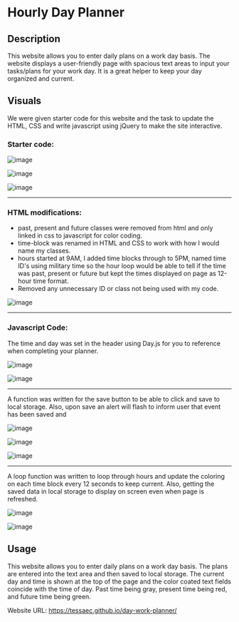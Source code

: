 # Hourly Day Planner


## Description

This website allows you to enter daily plans on a work day basis. The website displays a user-friendly page with spacious text areas to input your tasks/plans for your work day. It is a great helper to keep your day organized and current.

## Visuals

We were given starter code for this website and the task to update the HTML, CSS and write javascript using jQuery to make the site interactive.

### Starter code:

![image](https://user-images.githubusercontent.com/118077000/212954409-e90f0830-3a96-4e00-a90c-25eb811b181f.png)

![image](https://user-images.githubusercontent.com/118077000/212954588-706da4ae-1732-4d84-b148-2e405f3ebbf0.png)

![image](https://user-images.githubusercontent.com/118077000/212954676-29c379c2-cde5-4a78-9411-a9404d0b19c2.png)

-----
### HTML modifications:

- past, present and future classes were removed from html and only linked in css to javascript for color coding.
- time-block was renamed in HTML and CSS to work with how I would name my classes.
- hours started at 9AM, I added time blocks through to 5PM, named time ID's using military time so the hour loop would be able to tell if the time was past, present or future but kept the times displayed on page as 12-hour time format.
- Removed any unnecessary ID or class not being used with my code.

![image](https://user-images.githubusercontent.com/118077000/212954880-deca932d-8bb4-46bf-ae28-4d0d769c0e2c.png)

-----

### Javascript Code:

The time and day was set in the header using Day.js for you to reference when completing your planner.

![image](https://user-images.githubusercontent.com/118077000/212991303-7896302b-08ca-417f-8a89-48182a442a14.png)

![image](https://user-images.githubusercontent.com/118077000/212956958-018a9442-88cf-4768-8713-4056486a9e39.png)

-----
A function was written for the save button to be able to click and save to local storage. Also, upon save an alert
will flash to inform user that event has been saved and 

![image](https://user-images.githubusercontent.com/118077000/212990585-d7ef0ab3-80d7-44fd-88a5-d600ef9829d1.png)

![image](https://user-images.githubusercontent.com/118077000/212958044-b35c5efc-0124-423a-a9c9-9fd3a313cf07.png)

![image](https://user-images.githubusercontent.com/118077000/212991426-dbab8b11-320e-4d3f-a712-dd67de0a07ba.png)

-----
A loop function was written to loop through hours and update the coloring on each time block every 12 seconds to keep current. Also, getting the saved data in local storage to display on screen even when page is refreshed.

![image](https://user-images.githubusercontent.com/118077000/212959424-9a6548b6-7ac2-462a-bc0a-f40b277457d7.png)

![image](https://user-images.githubusercontent.com/118077000/212958516-d07ef1f4-585a-4a31-84bc-421fabd1849f.png)

## Usage

This website allows you to enter daily plans on a work day basis. The plans are entered into the text area and then saved to local storage. The current day and time is shown at the top of the page and the color coated text fields coincide with the time of day. Past time being gray, present time being red, and future time being green.

Website URL: https://tessaec.github.io/day-work-planner/
